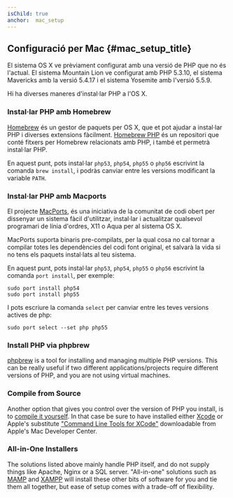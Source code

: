 ```yaml
---
isChild: true
anchor:  mac_setup
---
```


## Configuració per Mac {#mac_setup_title}

El sistema OS X ve prèviament configurat amb una versió de PHP que no és l'actual. El sistema Mountain Lion ve
configurat amb PHP 5.3.10, el sistema Mavericks amb la versió 5.4.17 i el sistema Yosemite amb l'versió 5.5.9.

Hi ha diverses maneres d'instal·lar PHP a l'OS X.

### Instal·lar PHP amb Homebrew

[Homebrew] és un gestor de paquets per OS X, que et pot ajudar a instal·lar PHP i diverses extensions fàcilment.
[Homebrew PHP] és un repositori que conté fitxers per Homebrew relacionats amb PHP, i també et permetrà instal·lar PHP.

En aquest punt, pots instal·lar `php53`, `php54`, `php55` o `php56` escrivint la comanda `brew install`, i podràs
canviar entre les versions modificant la variable `PATH`.

### Instal·lar PHP amb Macports

El projecte [MacPorts], és una iniciativa de la comunitat de codi obert per dissenyar un sistema fàcil d'utilitzar,
instal·lar i actualitzar qualsevol programari de línia d'ordres, X11 o Aqua per al sistema OS X.

MacPorts suporta binaris pre-compilats, per la qual cosa no cal tornar a compilar totes les dependències del codi font
original, et salvarà la vida si no tens els paquets instal·lats al teu sistema.

En aquest punt, pots instal·lar `php53`, `php54`, `php55` o `php56` escrivint la comanda `port install`, per exemple:

    sudo port install php54
    sudo port install php55

I pots escriure la comanda `select` per canviar entre les teves versions actives de php:

    sudo port select --set php php55

### Install PHP via phpbrew

[phpbrew] is a tool for installing and managing multiple PHP versions. This can be really useful if two different
applications/projects require different versions of PHP, and you are not using virtual machines.

### Compile from Source

Another option that gives you control over the version of PHP you install, is to [compile it yourself][mac-compile].
In that case be sure to have installed either [Xcode][xcode-gcc-substitution] or Apple's substitute
["Command Line Tools for XCode"] downloadable from Apple's Mac Developer Center.

### All-in-One Installers

The solutions listed above mainly handle PHP itself, and do not supply things like Apache, Nginx or a SQL server.
"All-in-one" solutions such as [MAMP][mamp-downloads] and [XAMPP][xampp] will install these other bits of software for
you and tie them all together, but ease of setup comes with a trade-off of flexibility.


[Homebrew]: http://brew.sh/
[Homebrew PHP]: https://github.com/Homebrew/homebrew-php#installation
[MacPorts]: https://www.macports.org/install.php
[phpbrew]: https://github.com/phpbrew/phpbrew
[mac-compile]: http://php.net/install.macosx.compile
[xcode-gcc-substitution]: https://github.com/kennethreitz/osx-gcc-installer
["Command Line Tools for XCode"]: https://developer.apple.com/downloads
[mamp-downloads]: http://www.mamp.info/en/downloads/
[xampp]: http://www.apachefriends.org/en/xampp.html
